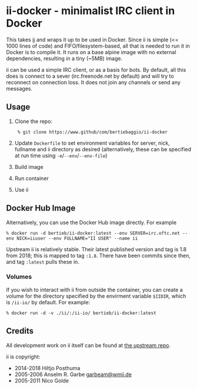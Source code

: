 # ii-docker - minimalist IRC client in Docker

This takes [ii](https://tools.suckless.org/ii/) and wraps it up to be used in Docker. Since ii is simple (<= 1000 lines of code) and FIFO/filesystem-based, all that is needed to run it in Docker is to compile it.
It runs on a base alpine image with no external dependencies, resulting in a tiny (~5MB) image.

ii can be used a simple IRC client, or as a basis for bots. By default, all this does is connect to a sever (irc.freenode.net by default) and will try to reconnect on connection loss. It does not join any channels or send any messages.

## Usage

1. Clone the repo:

        % git clone https://www.github/com/bertiebaggio/ii-docker

2. Update `Dockerfile` to set environment variables for server, nick, fullname and ii directory as desired (alternatively, these can be specified at run time using `-e`/`--env`/`--env-file`)

3. Build image

4. Run container

5. Use ii


## Docker Hub Image

Alternatively, you can use the Docker Hub image directly. For example

    % docker run -d bertieb/ii-docker:latest --env SERVER=irc.oftc.net --env NICK=iiuser --env FULLNAME="II USER" --name ii

Upstream ii is relatively stable. Their latest published version and tag is 1.8 from 2018; this is mapped to tag `:1.8`. There have been commits since then, and tag `:latest` pulls these in.

### Volumes

If you wish to interact with ii from outside the container, you can create a volume for the directory specified by the envirment variable `$IIDIR`, which is `/ii-io/` by default. For example:

    % docker run -d -v ./ii/:/ii-io/ bertieb/ii-docker:latest

## Credits

All development work on ii itself can be found at [the upstream repo](https://git.suckless.org/ii/). 

ii is copyright:

- 2014-2018 Hiltjo Posthuma <hiltjo at codemadness dot org>
- 2005-2006 Anselm R. Garbe <garbeam@wmii.de>
- 2005-2011 Nico Golde <nico at ngolde dot de>
